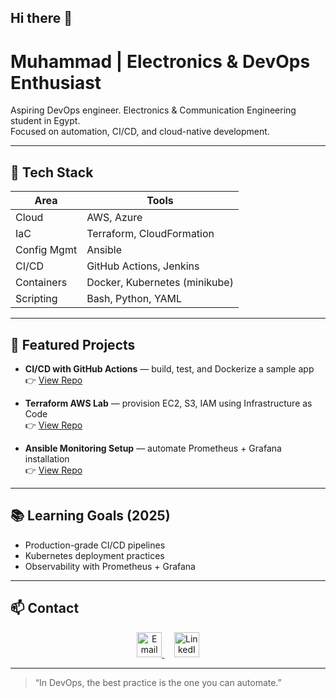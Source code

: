 ## Hi there 👋

# Muhammad | Electronics & DevOps Enthusiast

Aspiring DevOps engineer. Electronics & Communication Engineering student in Egypt.  
Focused on automation, CI/CD, and cloud-native development.

---

## 🔧 Tech Stack
| Area         | Tools |
|--------------|-------|
| Cloud        | AWS, Azure |
| IaC          | Terraform, CloudFormation |
| Config Mgmt  | Ansible |
| CI/CD        | GitHub Actions, Jenkins |
| Containers   | Docker, Kubernetes (minikube) |
| Scripting    | Bash, Python, YAML |

---

## 🚀 Featured Projects
- **CI/CD with GitHub Actions** — build, test, and Dockerize a sample app  
  👉 [View Repo](https://github.com/Muhammad-296/<repo>)

- **Terraform AWS Lab** — provision EC2, S3, IAM using Infrastructure as Code  
  👉 [View Repo](https://github.com/Muhammad-296/<repo>)

- **Ansible Monitoring Setup** — automate Prometheus + Grafana installation  
  👉 [View Repo](https://github.com/Muhammad-296/<repo>)

---

## 📚 Learning Goals (2025)
- Production-grade CI/CD pipelines  
- Kubernetes deployment practices  
- Observability with Prometheus + Grafana  

---

## 📫 Contact
<p align="center">
  <a href="mailto:muhammad.al.ajami.se@gmail.com">
    <img src="https://upload.wikimedia.org/wikipedia/commons/4/4e/Gmail_Icon.png" width="40" alt="Email"/>
  </a>
  &nbsp;&nbsp;&nbsp;
  <a href="https://www.linkedin.com/in/muhammad-abdulhamid/">
    <img src="https://upload.wikimedia.org/wikipedia/commons/8/81/LinkedIn_icon.svg" width="40" alt="LinkedIn"/>
  </a>
</p>

---

> “In DevOps, the best practice is the one you can automate.”
